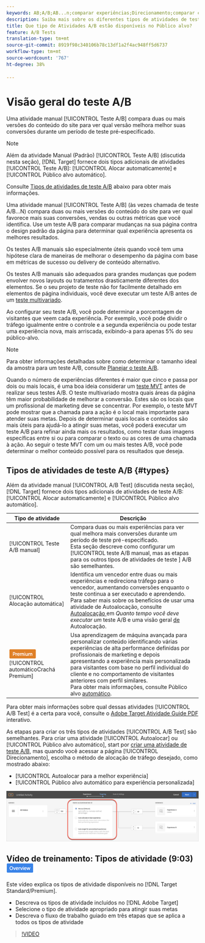 ```yaml
---
keywords: AB;A/B;AB...n;comparar experiências;Direcionamento;comparar conteúdo;público alvo automático;alocar automaticamente
description: Saiba mais sobre os diferentes tipos de atividades de teste A/B no Adobe Target - Manual, Autoalocação e Público alvo automático. Escolha o que é certo para você.
title: Que tipo de Atividades A/B estão disponíveis no Público alvo?
feature: A/B Tests
translation-type: tm+mt
source-git-commit: 8919f98c340106b78c13df1a2f4ac948ff5d6737
workflow-type: tm+mt
source-wordcount: '767'
ht-degree: 38%

---
```



# Visão geral do teste A/B

Uma atividade manual [!UICONTROL Teste A/B] compara duas ou mais versões do conteúdo do site para ver qual versão melhora melhor suas conversões durante um período de teste pré-especificado.

>[!NOTE]
>
>Além da atividade Manual (Padrão) [!UICONTROL Teste A/B] (discutida nesta seção), [!DNL Target] fornece dois tipos adicionais de atividades [!UICONTROL Teste A/B]: [!UICONTROL Alocar automaticamente] e [!UICONTROL Público alvo automático].
>
>Consulte [Tipos de atividades de teste A/B](#types) abaixo para obter mais informações.

Uma atividade manual [!UICONTROL Teste A/B] (às vezes chamada de teste A/B...N) compara duas ou mais versões do conteúdo do site para ver qual favorece mais suas conversões, vendas ou outras métricas que você identifica. Use um teste A/B para comparar mudanças na sua página contra o design padrão da página para determinar qual experiência apresenta os melhores resultados.

Os testes A/B manuais são especialmente úteis quando você tem uma hipótese clara de maneiras de melhorar o desempenho da página com base em métricas de sucesso ou delivery de conteúdo alternativo.

Os testes A/B manuais são adequados para grandes mudanças que podem envolver novos layouts ou tratamentos drasticamente diferentes dos elementos. Se o seu projeto de teste não for facilmente detalhado em elementos de página individuais, você deve executar um teste A/B antes de um [teste multivariado](/help/c-activities/c-multivariate-testing/multivariate-testing.md).

Ao configurar seu teste A/B, você pode determinar a porcentagem de visitantes que veem cada experiência. Por exemplo, você pode dividir o tráfego igualmente entre o controle e a segunda experiência ou pode testar uma experiência nova, mais arriscada, exibindo-a para apenas 5% do seu público-alvo.

>[!NOTE]
>
>Para obter informações detalhadas sobre como determinar o tamanho ideal da amostra para um teste A/B, consulte [Planejar o teste A/B](/help/c-activities/t-test-ab/sample-size-determination.md).

Quando o número de experiências diferentes é maior que cinco e passa por dois ou mais locais, é uma boa ideia considerar um [teste MVT](/help/c-activities/c-multivariate-testing/multivariate-testing.md) antes de realizar seus testes A/B. O teste multivariado mostra quais áreas da página têm maior probabilidade de melhorar a conversão. Estes são os locais que um profissional de marketing deve se concentrar. Por exemplo, o teste MVT pode mostrar que a chamada para a ação é o local mais importante para atender suas metas. Depois de determinar quais locais e conteúdos são mais úteis para ajudá-lo a atingir suas metas, você poderá executar um teste A/B para refinar ainda mais os resultados, como testar duas imagens específicas entre si ou para comparar o texto ou as cores de uma chamada à ação. Ao seguir o teste MVT com um ou mais testes A/B, você pode determinar o melhor conteúdo possível para os resultados que deseja.

## Tipos de atividades de teste A/B {#types}

Além da atividade manual [!UICONTROL A/B Test] (discutida nesta seção), [!DNL Target] fornece dois tipos adicionais de atividades de teste A/B: [!UICONTROL Alocar automaticamente] e [!UICONTROL Público alvo automático].

| Tipo de atividade | Descrição |
| --- | --- |
| [!UICONTROL Teste A/B manual] | Compara duas ou mais experiências para ver qual melhora mais conversões durante um período de teste pré-especificado. <br>Esta seção descreve como configurar um  [!UICONTROL teste A/B manual, mas as etapas para os outros tipos de atividades de teste ]    A/B são semelhantes. |
| [!UICONTROL Alocação automática] | Identifica um vencedor entre duas ou mais experiências e redireciona tráfego para o vencedor, aumentando conversões enquanto o teste continua a ser executado e aprendendo. <br>Para saber mais sobre os benefícios de usar uma atividade de Autoalocação, consulte  [Autoalocação ](/help/c-activities/t-test-ab/sample-size-determination.md#auto-allocate) em  *Quanto tempo você deve executar um* teste A/B e uma visão geral [ de ](/help/c-activities/automated-traffic-allocation/automated-traffic-allocation.md)Autoalocação. |
| ![Público alvo ](/help/assets/premium.png) [!UICONTROL automáticoCrachá Premium] | Usa aprendizagem de máquina avançada para personalizar conteúdo identificando várias experiências de alta performance definidas por profissionais de marketing e depois apresentando a experiência mais personalizada para visitantes com base no perfil individual do cliente e no comportamento de visitantes anteriores com perfil similares. <br>Para obter mais informações, consulte Público alvo  [automático](/help/c-activities/auto-target/auto-target-to-optimize.md). |

Para obter mais informações sobre qual dessas atividades [!UICONTROL A/B Test] é a certa para você, consulte o [Adobe Target Atividade Guide PDF](/help/c-activities/target-activities-guide.md) interativo.

As etapas para criar os três tipos de atividades [!UICONTROL A/B Test] são semelhantes. Para criar uma atividade [!UICONTROL Autoalocar] ou [!UICONTROL Público alvo automático], start por [criar uma atividade de teste A/B](/help/c-activities/t-test-ab/t-test-create-ab/test-create-ab.md), mas quando você acessar a página [!UICONTROL Direcionamento], escolha o método de alocação de tráfego desejado, como mostrado abaixo:

* [!UICONTROL Autoalocar para a melhor experiência]
* [!UICONTROL Público alvo automático para experiência personalizada]

![Configurações do Método de Alocação de Tráfego](/help/c-activities/t-test-ab/t-test-create-ab/assets/traffic-allocation-method.png)

## Vídeo de treinamento: Tipos de atividade (9:03) ![emblema de visão geral](/help/assets/overview.png)

Este vídeo explica os tipos de atividade disponíveis no [!DNL Target Standard/Premium].

* Descreva os tipos de atividade incluídos no [!DNL Adobe Target]
* Selecione o tipo de atividade apropriado para atingir suas metas
* Descreva o fluxo de trabalho guiado em três etapas que se aplica a todos os tipos de atividade

>[!VIDEO](https://video.tv.adobe.com/v/17386)
